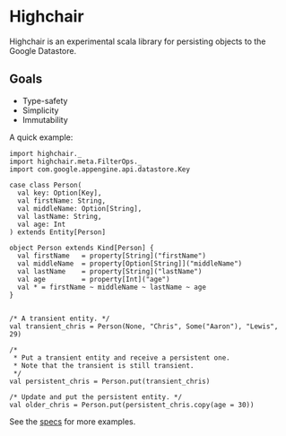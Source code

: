 # Highchair

Highchair is an experimental scala library for persisting objects to the Google Datastore.

## Goals

* Type-safety
* Simplicity
* Immutability

A quick example:

    import highchair._
    import highchair.meta.FilterOps._
    import com.google.appengine.api.datastore.Key
    
    case class Person(
      val key: Option[Key],
      val firstName: String,
      val middleName: Option[String],
      val lastName: String,
      val age: Int
    ) extends Entity[Person]
    
    object Person extends Kind[Person] {
      val firstName   = property[String]("firstName")
      val middleName  = property[Option[String]]("middleName")
      val lastName    = property[String]("lastName")
      val age         = property[Int]("age")
      val * = firstName ~ middleName ~ lastName ~ age
    }
    
    
    /* A transient entity. */
    val transient_chris = Person(None, "Chris", Some("Aaron"), "Lewis", 29)
    
    /* 
     * Put a transient entity and receive a persistent one.
     * Note that the transient is still transient.
     */
    val persistent_chris = Person.put(transient_chris)
    
    /* Update and put the persistent entity. */
    val older_chris = Person.put(persistent_chris.copy(age = 30))

See the [specs](http://github.com/chrislewis/highchair/tree/master/datastore/src/test/scala) for more examples.

